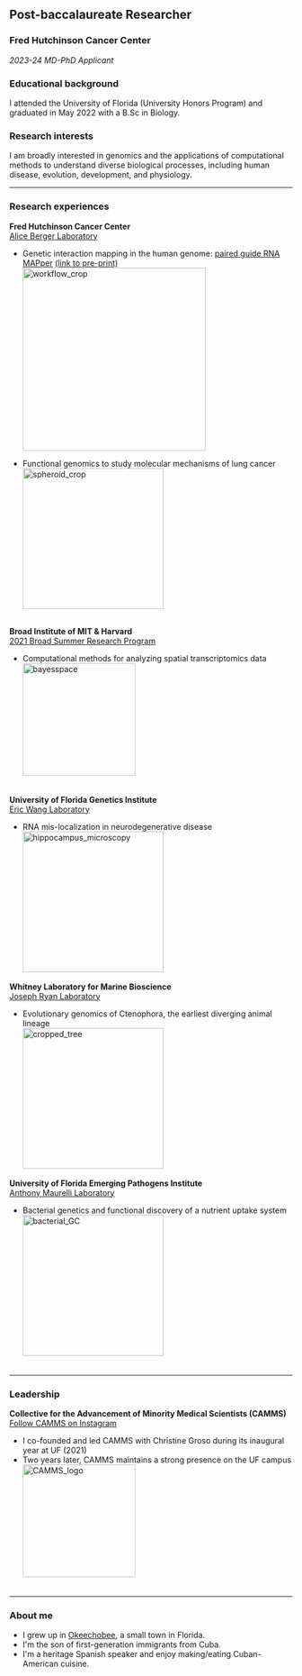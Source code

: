 ## Post-baccalaureate Researcher ##
### Fred Hutchinson Cancer Center ###
*2023-24 MD-PhD Applicant*

### Educational background ###
I attended the University of Florida (University Honors Program) and graduated in May 2022 with a B.Sc in Biology. <br /> 

### Research interests ###
I am broadly interested in genomics and the applications of computational methods to understand diverse biological processes, including human disease, evolution, development, and physiology. <br /> 

- - - -

### Research experiences ###
**Fred Hutchinson Cancer Center** <br />
[Alice Berger Laboratory](https://research.fredhutch.org/berger/en/research.html) <br />
- Genetic interaction mapping in the human genome: [paired guide RNA MAPper](https://github.com/FredHutch/pgMAP_pipeline) [(link to pre-print)](https://arxiv.org/abs/2306.00944)<br />
<img height="325" alt="workflow_crop" src="https://github.com/danieljgroso/groso.github.io/assets/95438884/f76f614e-f79e-4523-b232-995bc73d87f6"> <br />

- Functional genomics to study molecular mechanisms of lung cancer <br />
<img width="250" alt="spheroid_crop" src="https://github.com/danieljgroso/groso.github.io/assets/95438884/9c3fedb2-5626-4feb-b400-4133aed6c58c"><br /><br />

**Broad Institute of MIT & Harvard** <br />
[2021 Broad Summer Research Program](https://www.broadinstitute.org/bios/daniel-groso)<br />
- Computational methods for analyzing spatial transcriptomics data <br />
<img width="200" alt="bayesspace" src="https://github.com/danieljgroso/groso.github.io/assets/95438884/6bcc5998-6726-4a96-8d6f-e00b0dc4251b"><br /><br />

**University of Florida Genetics Institute** <br />
[Eric Wang Laboratory](http://ericwanglab.com/research.php)<br />
- RNA mis-localization in neurodegenerative disease<br />
<img width="250" alt="hippocampus_microscopy" src="https://github.com/danieljgroso/groso.github.io/assets/95438884/ccd09979-9cdb-42ad-81de-3c14f8d8b5bf"> <br />

**Whitney Laboratory for Marine Bioscience** <br />
[Joseph Ryan Laboratory](http://ryanlab.whitney.ufl.edu/research/)<br />
- Evolutionary genomics of Ctenophora, the earliest diverging animal lineage<br />
<img width="250" alt="cropped_tree" src="https://github.com/danieljgroso/groso.github.io/assets/95438884/70657676-149a-4f59-9175-d46bf916f7f4"><br />

**University of Florida Emerging Pathogens Institute** <br />
[Anthony Maurelli Laboratory](https://egh.phhp.ufl.edu/anthony-maurelli-phd/) <br />
- Bacterial genetics and functional discovery of a nutrient uptake system <br />
<img width="250" alt="bacterial_GC" src="https://github.com/danieljgroso/groso.github.io/assets/95438884/e15149b0-48bd-4d5f-a8e5-f43793dfe48f"> <br /> <br />

- - - -

### Leadership ###
**Collective for the Advancement of Minority Medical Scientists (CAMMS)** <br />
[Follow CAMMS on Instagram](https://www.instagram.com/ufcamms/)
- I co-founded and led CAMMS with Christine Groso during its inaugural year at UF (2021)
- Two years later, CAMMS maintains a strong presence on the UF campus <br />
[<img width="200" alt="CAMMS_logo" src="https://github.com/danieljgroso/groso.github.io/assets/95438884/26f6c9c5-e11d-4180-a647-cf77d827461d" />](https://linktr.ee/ufcamms) <br /><br />

- - - -

### About me ###
- I grew up in [Okeechobee](https://www.cityofokeechobee.com/), a small town in Florida.
- I'm the son of first-generation immigrants from Cuba.
- I'm a heritage Spanish speaker and enjoy making/eating Cuban-American cuisine.

